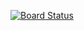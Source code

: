 
[![Board Status](https://dev.azure.com/DevOpsTestOrg786/13f9b914-83d1-4424-bcef-ccc6a241ac52/5c6cfcd0-ecd4-4b17-9313-c12136db779b/_apis/work/boardbadge/7c7349f1-7643-4860-aa78-df086ebef5dd?columnOptions=1)](https://dev.azure.com/DevOpsTestOrg786/13f9b914-83d1-4424-bcef-ccc6a241ac52/_boards/board/t/5c6cfcd0-ecd4-4b17-9313-c12136db779b/Microsoft.RequirementCategory/)
